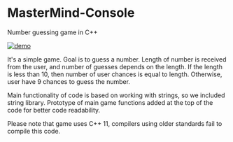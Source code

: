 # MasterMind-Console
Number guessing game in C++

[![demo](https://asciinema.org/a/588659.svg)](https://asciinema.org/a/588659)

It's a simple game. Goal is to guess a number. Length of number is received from the user, and number of guesses depends on the length.
If the length is less than 10, then number of user chances is equal to length. 
Otherwise, user have 9 chances to guess the number.

Main functionality of code is based on working with strings, so we included string library.
Prototype of main game functions added at the top of the code for better code readability.

Please note that game uses C++ 11, compilers using older standards fail to compile this code.
